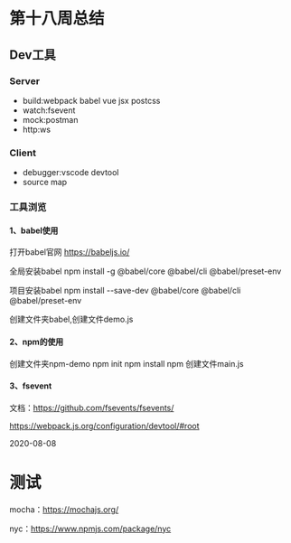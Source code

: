 # 第十八周总结

## Dev工具
### Server
- build:webpack babel vue jsx postcss
- watch:fsevent
- mock:postman
- http:ws

### Client
- debugger:vscode devtool
- source map


### 工具浏览

#### 1、babel使用
打开babel官网 https://babeljs.io/

全局安装babel
npm install -g @babel/core @babel/cli @babel/preset-env

项目安装babel
npm install --save-dev @babel/core @babel/cli @babel/preset-env

创建文件夹babel,创建文件demo.js


#### 2、npm的使用

创建文件夹npm-demo
npm init
npm install npm
创建文件main.js


#### 3、fsevent
文档：https://github.com/fsevents/fsevents/

https://webpack.js.org/configuration/devtool/#root



2020-08-08
# 测试

mocha：https://mochajs.org/

nyc：https://www.npmjs.com/package/nyc

